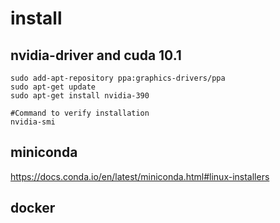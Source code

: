 # install

## nvidia-driver and cuda 10.1
```shell
sudo add-apt-repository ppa:graphics-drivers/ppa
sudo apt-get update
sudo apt-get install nvidia-390

#Command to verify installation
nvidia-smi
```

## miniconda

https://docs.conda.io/en/latest/miniconda.html#linux-installers

## docker

